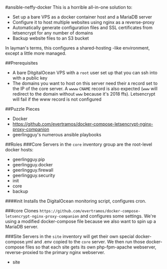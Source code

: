 #ansible-neffy-docker
This is a horrible all-in-one solution to:
- Set up a bare VPS as a docker container host and a MariaDB server
- Configure it to host multiple websites using nginx as a reverse-proxy
- Automatically generate configuration files and SSL certificates from letsencrypt for any number of domains
- Backup website files to an S3 bucket

In layman's terms, this configures a shared-hosting -like environment, except a little more managed.

##Prerequisites
- A bare DitgitalOcean VPS with a `root` user set up that you can ssh into with a public key
- The domains you want to host on this server need their `A` record set to the IP of the core server. A `wwww` `CNAME` record is also expected (`www` will redirect to the domain without `www` because it's 2018 ffs). Letsencrypt will fail if the www record is not configured

##Puzzle Pieces
- Docker
- https://github.com/evertramos/docker-compose-letsencrypt-nginx-proxy-companion
- geerlingguy's numerous ansible playbooks

##Roles
###Core
Servers in the `core` inventory group are the root-level docker hosts:
- geerlingguy.pip
- geerlingguy.docker
- geerlingguy.firewall
- geerlingguy.security
- init
- core
- backup

####init
Installs the DigitalOcean monitoring script, configures cron.

###core
Clones `https://github.com/evertramos/docker-compose-letsencrypt-nginx-proxy-companion` and configures some settings. We're using a modified docker-compose file because we also want to spin up a MariaDB server. 

###Site
Servers in the `site` inventory will get their own special docker-compose.yml and .env copied to the `core` server. We then run those docker-compose files so that each site gets its own php-fpm-apache webserver, reverse-proxied to the primary nginx webserver.
- site
